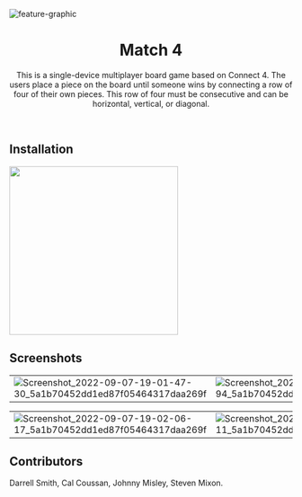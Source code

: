 ![feature-graphic](https://user-images.githubusercontent.com/89669123/188997982-308eac46-2977-4944-91e8-58f5632c7d27.png)

<div align="center">
<h1>Match 4</h1>
<p>
This is a single-device multiplayer board game based on Connect 4. The users place a piece 
on the board until someone wins by connecting a row of four of their own pieces. This row of
four must be consecutive and can be horizontal, vertical, or diagonal.
</p>
</div>
<br/>

## Installation

<a href="https://play.google.com/store/apps/details?id=com.C4.match4application"><img src="https://user-images.githubusercontent.com/89669123/189005406-8166666b-8bf3-47c5-a81e-849cbd0f1f17.png" style="align:center; width:300px"/></a>

## Screenshots

| | |
|----|----|
|![Screenshot_2022-09-07-19-01-47-30_5a1b70452dd1ed87f05464317daa269f](https://user-images.githubusercontent.com/89669123/188998786-988b1285-f25c-4621-a236-3f6acf86ea56.jpg)|![Screenshot_2022-09-07-19-01-57-94_5a1b70452dd1ed87f05464317daa269f](https://user-images.githubusercontent.com/89669123/188998798-5dc6ce2a-b48e-4978-a20b-c73b232f27c0.jpg)|

| | |
|----|----|
|![Screenshot_2022-09-07-19-02-06-17_5a1b70452dd1ed87f05464317daa269f](https://user-images.githubusercontent.com/89669123/188998828-463ca20e-b42a-46d3-8aa8-c0b6312e99ad.jpg)|![Screenshot_2022-09-07-19-02-19-11_5a1b70452dd1ed87f05464317daa269f](https://user-images.githubusercontent.com/89669123/188998837-ef33f855-80d0-4552-ab57-8888c65cdd84.jpg)|

## Contributors

Darrell Smith, Cal Coussan, Johnny Misley, Steven Mixon.
